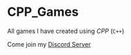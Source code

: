 # CPP_Games
All games I have created using *CPP* (`C++`)

Come join my [Discord Server](https://discord.gg/9ZKxG7Y)

